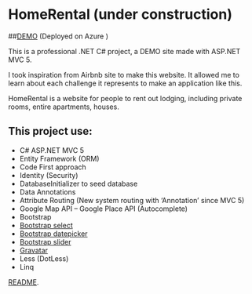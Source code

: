 # HomeRental (under construction)

##[DEMO](http://homerental.azurewebsites.net) (Deployed on Azure )

This is a professional .NET C# project, a DEMO site made with ASP.NET MVC 5.

I took inspiration from Airbnb site to make this website. It allowed me to learn about each challenge it represents to make an application like this.

HomeRental is a website for people to rent out lodging, including private rooms, entire apartments, houses.

## This project use:
-	C# ASP.NET MVC 5
-	Entity Framework (ORM)
-	Code First approach
-	Identity (Security)
-	DatabaseInitializer to seed database
-	Data Annotations
-	Attribute Routing (New system routing with ‘Annotation’ since MVC 5)
-	Google Map API – Google Place API (Autocomplete)
-	Bootstrap
-	[Bootstrap select](http://silviomoreto.github.io/bootstrap-select/)
-	[Bootstrap datepicker](http://www.eyecon.ro/bootstrap-datepicker/)
-	[Bootstrap slider](http://www.eyecon.ro/bootstrap-slider/)
-	[Gravatar](https://en.gravatar.com/)
-	Less (DotLess) 
-	Linq


[README](https://github.com/amorel/HomeRental).





